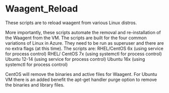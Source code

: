 # Waagent_Reload
These scripts are to reload waagent from various Linux distros. 

More importantly, these scripts automate the removal and re-installation of the Waagent from the VM.   The scripts are built for the four common variations of Linux in Azure.
They need to be run as superuser and there are no extra flags (at this time).
The scripts are:
	RHEL/CentOS 6x (using service for process control)
	RHEL/ CentOS 7x (using systemctl for process control)
	Ubuntu 12-14 (using service for process control)
	Ubuntu 16x (using systemctl for process control)

CentOS will remove the binaries and active files for Waagent.
For Ubuntu VM there is an added benefit the apt-get handler purge option to remove the binaries and library files.
